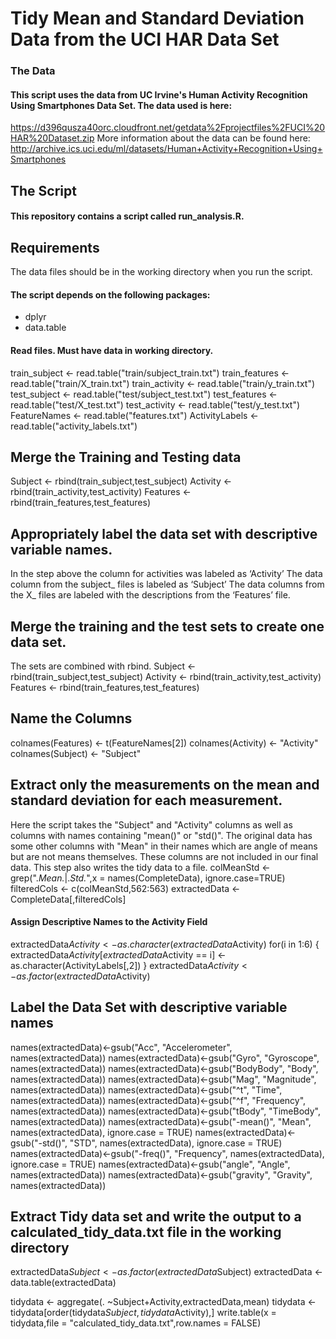 # Tidy Mean and Standard Deviation Data from the UCI HAR Data Set
### The Data
#### This script uses the data from UC Irvine's Human Activity Recognition Using Smartphones Data Set. The data used is here:
https://d396qusza40orc.cloudfront.net/getdata%2Fprojectfiles%2FUCI%20HAR%20Dataset.zip
More information about the data can be found here:
http://archive.ics.uci.edu/ml/datasets/Human+Activity+Recognition+Using+Smartphones
## The Script
#### This repository contains a script called run_analysis.R.
## Requirements
The data files should be in the working directory when you run the script.
#### The script depends on the following packages:
  * dplyr
  * data.table 

#### Read files. Must have data in working directory.
train_subject   	<- read.table("train/subject_train.txt")
train_features     <- read.table("train/X_train.txt")
train_activity     <- read.table("train/y_train.txt")
test_subject    	<- read.table("test/subject_test.txt")
test_features      <- read.table("test/X_test.txt")
test_activity      <- read.table("test/y_test.txt")
FeatureNames       <- read.table("features.txt")
ActivityLabels 	<- read.table("activity_labels.txt")
## Merge the Training and Testing data
Subject <- rbind(train_subject,test_subject)
Activity <- rbind(train_activity,test_activity)
Features <- rbind(train_features,test_features)
## Appropriately label the data set with descriptive variable names.
In the step above the column for activities was labeled as ‘Activity’
The data column from the subject_ files is labeled as ‘Subject’
The data columns from the X_ files are labeled with the descriptions from the ‘Features’ file.
## Merge the training and the test sets to create one data set.
The sets are combined with rbind.
  Subject <- rbind(train_subject,test_subject)
  Activity <- rbind(train_activity,test_activity)
  Features <- rbind(train_features,test_features)
## Name the Columns
colnames(Features) <- t(FeatureNames[2])
colnames(Activity) <- "Activity"
colnames(Subject) <- "Subject"

## Extract only the measurements on the mean and standard deviation for each measurement.
Here the script takes the "Subject" and "Activity" columns as well as columns with names containing "mean()" or "std()".
The original data has some other columns with "Mean" in their names which are angle of means but are not means themselves. These columns are not included in our final data.
This step also writes the tidy data to a file.
  colMeanStd <- grep(".*Mean.*|.*Std.*",x = names(CompleteData), ignore.case=TRUE)
  filteredCols <- c(colMeanStd,562:563)
  extractedData <- CompleteData[,filteredCols]

#### Assign Descriptive Names to the Activity Field

extractedData$Activity <- as.character(extractedData$Activity)
  for(i in 1:6) {
    extractedData$Activity[extractedData$Activity == i] <- as.character(ActivityLabels[,2])
  }
  extractedData$Activity <- as.factor(extractedData$Activity)

##	Label the Data Set with descriptive variable names
  names(extractedData)<-gsub("Acc", "Accelerometer", names(extractedData))
  names(extractedData)<-gsub("Gyro", "Gyroscope", names(extractedData))
  names(extractedData)<-gsub("BodyBody", "Body", names(extractedData))
  names(extractedData)<-gsub("Mag", "Magnitude", names(extractedData))
  names(extractedData)<-gsub("^t", "Time", names(extractedData))
  names(extractedData)<-gsub("^f", "Frequency", names(extractedData))
  names(extractedData)<-gsub("tBody", "TimeBody", names(extractedData))
  names(extractedData)<-gsub("-mean()", "Mean", names(extractedData), ignore.case = TRUE)
  names(extractedData)<-gsub("-std()", "STD", names(extractedData), ignore.case = TRUE)
  names(extractedData)<-gsub("-freq()", "Frequency", names(extractedData), ignore.case = TRUE)
  names(extractedData)<-gsub("angle", "Angle", names(extractedData))
  names(extractedData)<-gsub("gravity", "Gravity", names(extractedData))


## Extract Tidy data set and write the output to a calculated_tidy_data.txt file in the working directory
 extractedData$Subject <- as.factor(extractedData$Subject)
  extractedData <- data.table(extractedData)

  tidydata <- aggregate(. ~Subject+Activity,extractedData,mean) 
  tidydata <- tidydata[order(tidydata$Subject,tidydata$Activity),]
  write.table(x = tidydata,file = "calculated_tidy_data.txt",row.names = FALSE)